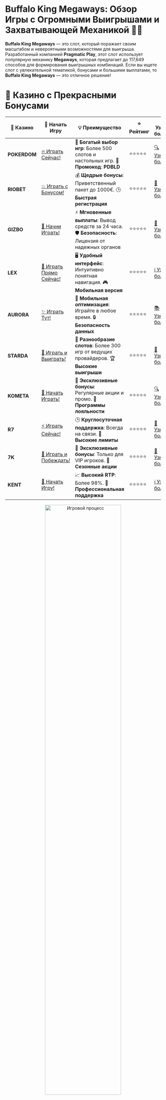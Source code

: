 # **Buffalo King Megaways: Обзор Игры с Огромными Выигрышами и Захватывающей Механикой 🦬🎰**

**Buffalo King Megaways** — это слот, который поражает своим масштабом и невероятными возможностями для выигрыша. Разработанный компанией **Pragmatic Play**, этот слот использует популярную механику **Megaways**, которая предлагает до 117,649 способов для формирования выигрышных комбинаций. Если вы ищете слот с увлекательной тематикой, бонусами и большими выплатами, то **Buffalo King Megaways** — это отличное решение!

# 🌟 Казино с Прекрасными Бонусами

| 🎲 **Казино** | 🔗 **Начать Игру** | 💡 **Преимущество** | ⭐ **Рейтинг** | 🔗 **Узнать больше** | 🆕 **Новая информация** |
|--------------|---------------------|---------------------|----------------|----------------------|-------------------------|
| **POKERDOM**  | [🔥 Играть Сейчас!](https://brandplay.link/4k77v2yx) | 🎉 **Богатый выбор игр**: Более 500 слотов и настольных игр. 🎁 **Промокод**: **PDBLD** | ⭐⭐⭐⭐⭐ | [🔍 Узнать больше](https://brandplay.link/4k77v2yx) | 🏆 **Победители турниров** получают эксклюзивные подарки! |
| **RIOBET**    | [💥 Играть с Бонусом!](https://brandplay.link/7xBLTPyj) | 💰 **Щедрые бонусы**: Приветственный пакет до 1000€. 🕒 **Быстрая регистрация** | ⭐⭐⭐⭐⭐ | [📖 Узнать больше](https://brandplay.link/7xBLTPyj) | 💬 **Поддержка 24/7** для комфортной игры в любое время! |
| **GIZBO**     | [🚀 Начни Играть!](https://brandplay.link/bprXw4YV) | ⚡ **Мгновенные выплаты**: Вывод средств за 24 часа. 🛡️ **Безопасность**: Лицензия от надежных органов | ⭐⭐⭐⭐⭐ | [📝 Узнать больше](https://brandplay.link/bprXw4YV) | 🔒 **SSL-шифрование** для максимальной безопасности данных игроков. |
| **LEX**       | [💎 Играть Прямо Сейчас!](https://brandplay.link/zW4hdDFV) | 🖥️ **Удобный интерфейс**: Интуитивно понятная навигация. 🎮 **Мобильная версия** | ⭐⭐⭐⭐⭐ | [ℹ️ Узнать больше](https://brandplay.link/zW4hdDFV) | 📱 **Поддержка всех мобильных устройств** для удобства игры в любом месте. |
| **AURORA**    | [✨ Играть Тут!](https://10trafic-stat2.com/click/668546556bcc6313411604bd/6766/13032/subaccount) | 📱 **Мобильная оптимизация**: Играйте в любое время. 🔒 **Безопасность данных** | ⭐⭐⭐⭐⭐ | [📚 Узнать больше](https://10trafic-stat2.com/click/668546556bcc6313411604bd/6766/13032/subaccount) | 🌍 **Международная лицензия** на деятельность в разных странах. |
| **STARDА**    | [🎉 Играть и Выиграть!](https://brandplay.link/fB7xwRFL) | 🎰 **Разнообразие слотов**: Более 300 игр от ведущих провайдеров. 🏆 **Высокие выигрыши** | ⭐⭐⭐⭐⭐ | [🔎 Узнать больше](https://brandplay.link/fB7xwRFL) | 🎉 **Ежемесячные турниры** с крупными призами! |
| **KOMETA**    | [🎁 Начать Играть!](https://brandplay.link/8ZymQJV8) | 🎁 **Эксклюзивные бонусы**: Регулярные акции и промо. 🔄 **Программы лояльности** | ⭐⭐⭐⭐⭐ | [🔍 Узнать больше](https://brandplay.link/8ZymQJV8) | 🌟 **Персонализированные предложения** для долгосрочных игроков. |
| **R7**        | [⚡ Играть Сейчас!](https://brandplay.link/bMd3Yjsw) | 🕒 **Круглосуточная поддержка**: Всегда на связи. 💸 **Высокие лимиты** | ⭐⭐⭐⭐⭐ | [📖 Узнать больше](https://brandplay.link/bMd3Yjsw) | 🎯 **Рейтинг игроков** для лучших участников. |
| **7K**        | [🎯 Играть и Побеждать!](https://brandplay.link/BvQyFShp) | 🌟 **Эксклюзивные бонусы**: Только для VIP игроков. 🎉 **Сезонные акции** | ⭐⭐⭐⭐⭐ | [📝 Узнать больше](https://brandplay.link/BvQyFShp) | 🥇 **Особые привилегии** для постоянных игроков. |
| **KENT**      | [🔑 Начать Игру!](https://brandplay.link/Fv2WP3js) | 📈 **Высокий RTP**: Более 98%. 💼 **Профессиональная поддержка** | ⭐⭐⭐⭐⭐ | [ℹ️ Узнать больше](https://brandplay.link/Fv2WP3js) | 💬 **Поддержка на нескольких языках** для удобства игроков. |

<div align="center"> <img src="https://i.pinimg.com/originals/1d/b3/25/1db325483acbe642c6d4e6fdd73a4988.gif" alt="Игровой процесс" width="70%"> </div>
---

# 🚀 Быстрые Выигрыши и Поддержка

| 🎲 **Казино** | 🔗 **Начать Игру** | 💡 **Преимущество** | ⭐ **Рейтинг** | 🔗 **Узнать больше** | 🆕 **Новая информация** |
|--------------|---------------------|---------------------|----------------|----------------------|-------------------------|
| **GAMA**      | [🎯 Играть Прямо Сейчас!](https://brandplay.link/j6NMKsDz) | 🔍 **Интуитивный интерфейс**: Легкость использования. 🏅 **Престижные турниры** | ⭐⭐⭐⭐☆ | [🔎 Узнать больше](https://brandplay.link/j6NMKsDz) | 🏆 **Турниры с большими призами** каждый месяц. |
| **ONION**     | [💥 Играть и Выигрывать!](https://brandplay.link/zBGRVpQ9) | 🤑 **Низкие ставки**: Идеально для начинающих. 🔄 **Быстрые выводы** | ⭐⭐⭐⭐☆ | [🔍 Узнать больше](https://brandplay.link/zBGRVpQ9) | 🎮 **Казино для новичков** с простыми правилами. |
| **ЧЕМПИОН**   | [🏅 Играть в Турнире!](https://temon-gter.cfd/go/lRq?p80412p304504pcc44t17455) | 🏅 **Лояльная программа**: Награды за активность. 🎁 **Ежемесячные бонусы** | ⭐⭐⭐⭐☆ | [📖 Узнать больше](https://temon-gter.cfd/go/lRq?p80412p304504pcc44t17455) | 🥇 **Турниры и лояльность** — каждый шаг вознаграждается. |
| **VAVADA**    | [🚀 Играть Без Ожидания!](https://vavadapartner.pro/?promo=ea5c9275-6854-4505-94fc-95ab18221945-linkb2) | 🚀 **Быстрая регистрация**: Начните играть мгновенно. 🔐 **Безопасные транзакции** | ⭐⭐⭐⭐☆ | [📝 Узнать больше](https://vavadapartner.pro/?promo=ea5c9275-6854-4505-94fc-95ab18221945-linkb2) | 🏆 **Программа для новых игроков** с бонусами за регистрацию. |
| **FRIENDS**   | [🎉 Играть и Развлекаться!](https://gofriends.mba/linkb2) | 🤝 **Социальные игры**: Играйте с друзьями. 🌐 **Мультиплатформенность** | ⭐⭐⭐⭐☆ | [ℹ️ Узнать больше](https://gofriends.mba/linkb2) | 🎮 **Играйте с друзьями** и зарабатывайте бонусы за совместные действия. |
| **1WIN**      | [⚡ Играть и Выигрывать!](https://brandplay.link/smXVpBbG) | 🏆 **Спортивные ставки**: Широкий выбор видов спорта. 💵 **Высокие коэффициенты** | ⭐⭐⭐⭐☆ | [📚 Узнать больше](https://brandplay.link/smXVpBbG) | ⚽ **Бонусы на спортивные ставки** для активных игроков. |
| **DRIP**      | [💥 Играть Сразу!](https://drp-ircp01.com/c07e6a3db) | 🌐 **Инновационные игры**: Новейшие игровые технологии. 🛡️ **Высокая безопасность** | ⭐⭐⭐⭐☆ | [🔎 Узнать больше](https://drp-ircp01.com/c07e6a3db) | 🔧 **Инновационные функции** для удобства игры. |
| **JOYCASINO** | [🎰 Играть И Побеждать!](https://rpc30.call2me.pro/?/ru/registration?apkpop=0&partner=p24970p3291217pc98f) | 🎁 **Приятные бонусы**: Ежедневные акции и подарки. 🕹️ **Разнообразие игр** | ⭐⭐⭐⭐☆ | [🔍 Узнать больше](https://rpc30.call2me.pro/?/ru/registration?apkpop=0&partner=p24970p3291217pc98f) | 🎉 **Щедрые фриспины** для новых игроков. |
| **PLAYFORTUNA** | [🔥 Играть С Бонусом!](https://fortunapromo.net/alt/playfortuna/registration?0dc4a9362a71feb7e3f165fb8e766f70) | 🎉 **Регулярные акции**: Бонусы, фриспины и многое другое. 🏅 **Турниры** | ⭐⭐⭐⭐☆ | [📚 Узнать больше](https://fortunapromo.net/alt/playfortuna/registration?0dc4a9362a71feb7e3f165fb8e766f70) | 🎯 **Выгодные предложения** на популярные игры. |
| **SYKAA**     | [💸 Играть Сейчас!](https://s-two-way.com/?source=linkb2&pid=30697) | 💸 **Доступные ставки**: Идеально для новичков. 🎁 **Щедрые бонусы** | ⭐⭐⭐⭐☆ | [🔍 Узнать больше](https://s-two-way.com/?source=linkb2&pid=30697) | 💥 **Акции с большими бонусами** для новичков и опытных игроков. |

<div align="center"> <img src="https://schaeffers-cdn.s3.amazonaws.com/images/default-source/schaeffers-cdn-images/default-images/sectors/bigstock-casino-gambling-concept-with-f-369012793.jpg?sfvrsn=493ad806_4" alt="Игровой процесс" width="70%"> </div>
---

# 💸 Казино с Привлекательными Программами Лояльности

| 🎲 **Казино** | 🔗 **Начать Игру** | 💡 **Преимущество** | ⭐ **Рейтинг** | 🔗 **Узнать больше** | 🆕 **Новая информация** |
|--------------|---------------------|---------------------|----------------|----------------------|-------------------------|
| **KOMETA**    | [🎯 Начни Играть!](https://brandplay.link/8ZymQJV8) | 🎁 **Эксклюзивные бонусы**: Регулярные акции и промо. 🔄 **Программы лояльности** | ⭐⭐⭐⭐⭐ | [🔍 Узнать больше](https://brandplay.link/8ZymQJV8) | 🌟 **Персонализированные предложения** для долгосрочных игроков. |
| **1Xslots**   | [🏅 Играть Прямо Сейчас!](https://brandplay.link/hSB1khtr) | 🎉 **Множество акций**: Еженедельные бонусы и турниры. 🛡️ **Безопасность** | ⭐⭐⭐⭐⭐ | [📚 Узнать больше](https://brandplay.link/hSB1khtr) | 🏅 **Награды за активность**: участники программы лояльности получают специальные привилегии. |
| **R7**        | [🚀 Играть Сейчас!](https://brandplay.link/bMd3Yjsw) | 🕒 **Круглосуточная поддержка**: Всегда на связи. 💸 **Высокие лимиты** | ⭐⭐⭐⭐⭐ | [📖 Узнать больше](https://brandplay.link/bMd3Yjsw) | 💬 **VIP-поддержка** для постоянных игроков с приоритетом. |

<div align="center"> <img src="https://i.pinimg.com/originals/1d/b3/25/1db325483acbe642c6d4e6fdd73a4988.gif" alt="Игровой процесс" width="70%"> </div>
---

## Что Такое Buffalo King Megaways? 🦁💰

**Buffalo King Megaways** переносит игроков в мир дикой природы Северной Америки, где главными героями являются величественные бизоны, львы, орлы и другие животные. Этот слот имеет уникальную систему **Megaways**, которая меняет количество символов на барабанах, позволяя создавать десятки тысяч возможных выигрышных комбинаций на каждом спине.

### Ключевые особенности:
- **Механика Megaways**: до 117,649 способов для выигрыша на каждом спине.
- **Бонусные функции**: бесплатные спины и множители выигрышей, которые могут существенно увеличить ваши шансы на крупный джекпот.
- **Тематика дикой природы**: игра погружает в атмосферу Северной Америки, с ее необъятными прериями и дикими животными.
- **Высокая волатильность**: слот предлагает крупные выигрыши, но они выпадают не так часто, что делает игру захватывающей.

## Как Играть в Buffalo King Megaways? 🎮💸

Игра в **Buffalo King Megaways** достаточно проста, но есть несколько особенностей, которые стоит учесть, чтобы максимизировать шансы на победу.

### 1. **Регистрация в Казино** 📝  
Первым шагом будет регистрация в онлайн-казино, которое предлагает слот **Buffalo King Megaways**. Убедитесь, что казино лицензировано и надежно.

### 2. **Настройка Ставки** 💰  
Перед запуском игры выберите размер ставки. Слот имеет широкий диапазон ставок, что позволяет играть как новичкам, так и опытным игрокам с большим бюджетом.

### 3. **Запуск Игры** 🎰  
Запустите игру, и наслаждайтесь процессом. Механика **Megaways** делает каждый спин непредсказуемым, и на каждом вращении количество символов на барабанах может варьироваться, открывая новые возможности для выигрыша.

### 4. **Бонусы и Фриспины** 🎁  
В игре есть бонусный раунд с бесплатными спинами, где множители могут значительно увеличить ваши выигрыши. Чтобы активировать фриспины, нужно собрать три или более символа рассеивания.

### 5. **Выигрыши и Множители** 💎  
В бонусном раунде с бесплатными спинами на барабанах могут появляться множители, которые увеличат ваши выплаты, что делает этот раунд особенно прибыльным.

## Преимущества Слота Buffalo King Megaways 🎯✨

### 1. **Уникальная Механика Megaways** ⚡  
Механика **Megaways** значительно повышает динамичность игры, предоставляя игрокам до 117,649 способов для выигрыша. Каждый спин — это шанс на невообразимые выигрыши, что делает игру особенно захватывающей.

### 2. **Тематика Дикой Природы** 🌿🦁  
Слот погружает игроков в мир дикой природы Северной Америки, где вас ждут величественные животные, такие как бизоны, львы и орлы. Атмосферная графика и звуковое оформление делают игру более увлекательной и настоящей.

### 3. **Бонусные Функции** 🎁  
**Buffalo King Megaways** предлагает щедрые бонусы, включая бесплатные спины с множителями, которые могут значительно увеличить ваши шансы на выигрыш. В бонусном раунде вы можете получить множители до х5, что увеличивает общий выигрыш.

### 4. **Высокая Волатильность** 💥  
Слот обладает высокой волатильностью, что означает, что выигрыши будут реже, но их размер может быть очень крупным. Это идеально подходит для игроков, которые ищут шанс на большие выплаты.

## Советы по Игрe в Buffalo King Megaways 🎯💡

### 1. **Используйте Демонстрационный Режим** 🎮  
Прежде чем играть на реальные деньги, попробуйте демо-режим, чтобы ознакомиться с механикой игры и понять, как активируются бонусные функции.

### 2. **Осторожно с Бюджетом** 💸  
Из-за высокой волатильности, **Buffalo King Megaways** может предложить крупные выигрыши, но также может потребоваться некоторое время для того, чтобы они появились. Важно следить за своим балансом и не тратить больше, чем вы готовы потерять.

### 3. **Активируйте Бонусы** 🎁  
Обратите внимание на символы рассеивания (scatter), так как они активируют бесплатные спины с множителями. Эти бонусы могут значительно увеличить ваши шансы на выигрыш.

### 4. **Используйте Функцию Автозапуска** 🔄  
Для комфортной игры можно использовать функцию автозапуска, которая позволяет запускать спины автоматически с выбранной ставкой. Это удобно, если вы хотите насладиться процессом без необходимости вручную нажимать кнопку каждый раз.

## Почему Стоит Играть в Buffalo King Megaways? 🏆🎰

### 1. **Высокие Выигрыши и Потенциал Джекпота** 💰  
Слот предлагает огромный потенциал для выигрышей, особенно благодаря механике **Megaways** и бонусному раунду с множителями. Выигрыши могут быть впечатляющими, особенно если вам повезет в бонусной игре.

### 2. **Интерактивная Графика и Звук** 🎶  
Игра поражает своими визуальными эффектами и атмосферной музыкой, которая добавляет адреналина в процессе игры. Погружение в мир дикой природы делает каждое вращение захватывающим.

### 3. **Бонусы и Множители** 🎁  
**Buffalo King Megaways** предлагает щедрые бонусы с возможностью увеличения множителей до х5, что может значительно повысить ваш общий выигрыш.

### 4. **Мобильная Совместимость** 📱  
Игра оптимизирована для мобильных устройств, что позволяет играть в **Buffalo King Megaways** в любое время и в любом месте.

## Заключение 🏅🎰

**Buffalo King Megaways** — это идеальный выбор для игроков, которые ищут слот с высокой волатильностью, интересной механикой и возможностью выиграть крупные суммы. С уникальной механикой **Megaways**, захватывающими бонусами и шикарной графикой, этот слот гарантированно подарит вам массу эмоций и шансов на внушительные выигрыши. Не упустите шанс испытать удачу и выиграть с **Buffalo King Megaways**!

---
*Азартные игры могут вызвать зависимость. Играйте ответственно и выбирайте только лицензированные казино для безопасной игры.*  
